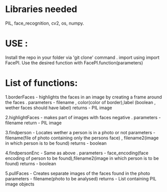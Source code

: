 # Libraries needed
PIL,
face_recognition,
cv2,
os,
numpy.

# USE : 
Install the repo in your folder via 'git clone' command . 
import using import FacePI.
Use the desired function with FacePI.function(parameters)

# List of functions:

1.borderFaces - highlights the faces in an image by creating a frame around the faces .
parameters - filename , color(color of border),label (boolean , wether faces should have label)
returns - PIL image

2.highlightFaces - makes part of images with faces negative . parameters - filename 
return - PIL image

3.findperson - Locates wether a person is in a photo or not 
parameters - filename(file of photo containing only the persons face) , filename2(image in which person is to be found)
returns - boolean

4.findpersonEnc - Same as above .
parameters - face_encoding(face encoding of person to be found),filename2(image in which person is to be found) 
returns - boolean

5.pullFaces - Creates separate images of the faces found in the photo
parameters - filename(photo to be analysed)
returns - List containing PIL image objects


